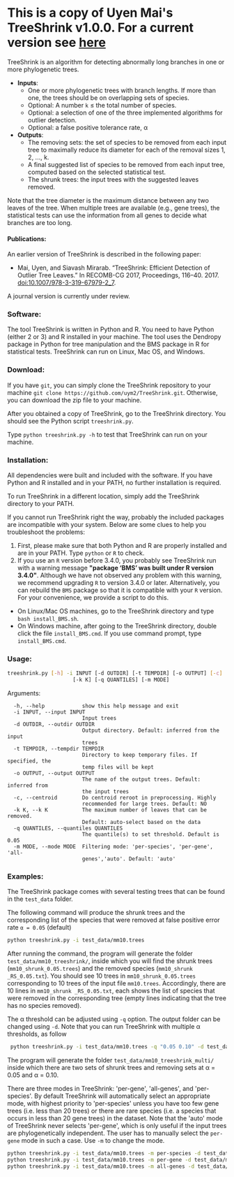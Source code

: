 # This is a copy of Uyen Mai's TreeShrink v1.0.0. For a current version see [here](https://github.com/uym2/TreeShrink) 

TreeShrink is an algorithm for detecting abnormally long branches in one or more phylogenetic trees. 

- **Inputs**: 
    - One or more phylogenetic trees with branch lengths. If more than one, the trees should be on overlapping sets of species. 
    - Optional: A number `k` ≤ the total number of species.
    - Optional: a selection of one of the three implemented algorithms for outlier detection.
    - Optional: a false positive tolerance rate, α
- **Outputs**:
    - The removing sets: the set of species to be removed from each input tree to maximally reduce its diameter for each of the removal sizes 1, 2, ..., k.
    - A final suggested list of species to be removed from each input tree, computed based on the selected statistical test. 
    - The shrunk trees: the input trees with the suggested leaves removed. 
    
Note that the tree diameter is the maximum distance between any two leaves of the tree. When multiple trees are available (e.g., gene trees), the statistical tests can use the information from all genes to decide what branches are too long. 

#### Publications:

An earlier version of TreeShrink is described in the following paper:

* Mai, Uyen, and Siavash Mirarab. “TreeShrink: Efficient Detection of Outlier Tree Leaves.” In RECOMB-CG 2017, Proceedings, 116–40. 2017. [doi:10.1007/978-3-319-67979-2_7](https://doi.org/10.1007/978-3-319-67979-2_7).

A journal version is currently under review. 

### Software:
The tool TreeShrink is written in Python and R. You need to have Python (either 2 or 3) and R installed in your machine. The tool uses the Dendropy package in Python for tree manipulation and the BMS package in R for statistical tests. TreeShrink can run on Linux, Mac OS, and Windows.

### Download:
If you have ```git```, you can simply clone the TreeShrink repository to your machine ```git clone https://github.com/uym2/TreeShrink.git```. Otherwise, you can download the zip file to your machine. 

After you obtained a copy of TreeShrink, go to the TreeShrink directory. You should see the Python script ```treeshrink.py```. 

Type ```python treeshrink.py -h``` to test that TreeShrink can run on your machine.

### Installation:
All dependencies were built and included with the software. If you have Python and R installed and in your PATH, no further installation is required. 

To run TreeShrink in a different location, simply add the TreeShrink directory to your PATH.

If you cannot run TreeShrink right the way, probably the included packages are incompatible with your system. Below are some clues to help you troubleshoot the problems:
1. First, please make sure that both Python and R are properly installed and are in your PATH. Type ```python``` or ```R``` to check. 
2. If you use an ```R``` version before 3.4.0, you probably see TreeShrink run with a warning message **"package ‘BMS’ was built under R version 3.4.0"**. Although we have not observed any problem with this warning, we recommend upgrading ```R``` to version 3.4.0 or later. Alternatively, you can rebuild the ```BMS``` package so that it is compatible with your ```R``` version. For your convenience, we provide a script to do this.
- On Linux/Mac OS machines, go to the TreeShrink directory and type ```bash install_BMS.sh```.
- On Windows machine, after going to the TreeShrink directory, double click the file ```install_BMS.cmd```. If you use command prompt, type ```install_BMS.cmd```.

### Usage: 
```bash
treeshrink.py [-h] -i INPUT [-d OUTDIR] [-t TEMPDIR] [-o OUTPUT] [-c]
                     [-k K] [-q QUANTILES] [-m MODE]
```
Arguments:
```
  -h, --help            show this help message and exit
  -i INPUT, --input INPUT
                        Input trees
  -d OUTDIR, --outdir OUTDIR
                        Output directory. Default: inferred from the input
                        trees
  -t TEMPDIR, --tempdir TEMPDIR
                        Directory to keep temporary files. If specified, the
                        temp files will be kept
  -o OUTPUT, --output OUTPUT
                        The name of the output trees. Default: inferred from
                        the input trees
  -c, --centroid        Do centroid reroot in preprocessing. Highly
                        recommended for large trees. Default: NO
  -k K, --k K           The maximum number of leaves that can be removed.
                        Default: auto-select based on the data
  -q QUANTILES, --quantiles QUANTILES
                        The quantile(s) to set threshold. Default is 0.05
  -m MODE, --mode MODE  Filtering mode: 'per-species', 'per-gene', 'all-
                        genes','auto'. Default: 'auto'
```

### Examples:
The TreeShrink package comes with several testing trees that can be found in the `test_data` folder.

The following command will produce the shrunk trees and the corresponding list of the species that were removed at false positive error rate `α = 0.05` (default)
```bash
python treeshrink.py -i test_data/mm10.trees
```

After running the command, the program will generate the folder `test_data/mm10_treeshrink/`, inside which you will find the shrunk trees (`mm10_shrunk_0.05.trees`) and the removed species (`mm10_shrunk _RS_0.05.txt`). You should see 10 trees in `mm10_shrunk_0.05.trees` corresponding to 10 trees of the input file `mm10.trees`. Accordingly, there are 10 lines in `mm10_shrunk _RS_0.05.txt`, each shows the list of species that were removed in the corresponding tree (empty lines indicating that the tree has no species removed). 

The α threshold can be adjusted using ```-q``` option. The output folder can be changed using ```-d```. Note that you can run TreeShrink with multiple α thresholds, as follow

```bash
 python treeshrink.py -i test_data/mm10.trees -q "0.05 0.10" -d test_data/mm10_treeshrink_multi
 ```
 
 The program will generate the folder `test_data/mm10_treeshrink_multi/` inside which there are two sets of shrunk trees and removing sets at α = 0.05 and α = 0.10.
 
 There are three modes in TreeShrink: 'per-gene', 'all-genes', and 'per-species'. By default TreeShrink will automatically select an appropriate mode, with highest priority to 'per-species' unless you have too few gene trees (i.e. less than 20 trees) or there are rare species (i.e. a species that occurs in less than 20 gene trees) in the dataset.
 Note that the 'auto' mode of TreeShrink never selects 'per-gene', which is only useful if the input trees are phylogenetically independent. The user has to manually select the `per-gene` mode in such a case. Use ```-m``` to change the mode.
 
```bash
python treeshrink.py -i test_data/mm10.trees -m per-species -d test_data/mm10_treeshrink_perspecies
python treeshrink.py -i test_data/mm10.trees -m per-gene -d test_data/mm10_treeshrink_pergene
python treeshrink.py -i test_data/mm10.trees -m all-genes -d test_data/mm10_treeshrink_allgenes
```
 
